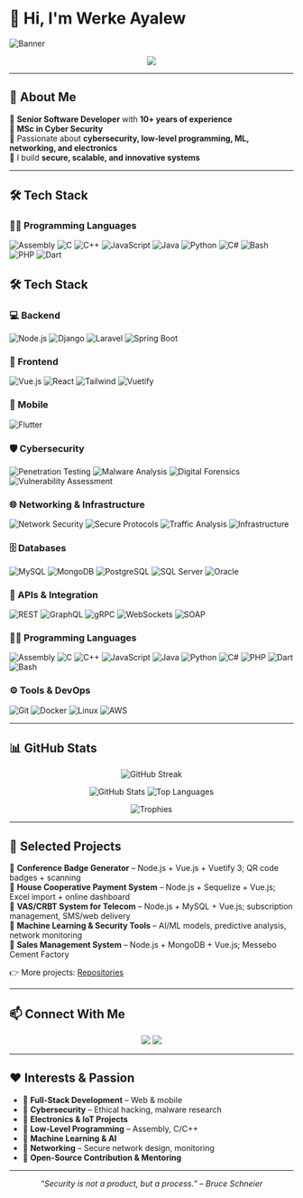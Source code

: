 # 👋 Hi, I'm Werke Ayalew  

![Banner](https://i.imgur.com/DA5xG2k.png) <!-- Replace with your custom banner if needed -->

<p align="center">
  <img src="https://readme-typing-svg.herokuapp.com?size=22&duration=4000&color=36BCF7&center=true&vCenter=true&width=600&lines=Senior+Software+Developer;MSc+in+Cyber+Security;Full+Stack+Web+%26+Mobile+Developer;Cybersecurity+%7C+Machine+Learning+%7C+Networking;Electronics+%26+IoT+hobbyist" />
</p>

---

## 🚀 About Me
🔹 **Senior Software Developer** with **10+ years of experience**  
🔹 **MSc in Cyber Security**  
🔹 Passionate about **cybersecurity, low-level programming, ML, networking, and electronics**  
🔹 I build **secure, scalable, and innovative systems**  

---

## 🛠️ Tech Stack

### 👨‍💻 Programming Languages
<p align="left">
  <img src="https://img.shields.io/badge/Assembly-Low_Level_Programming-6E4C13?style=for-the-badge&logo=assemblyscript&logoColor=white" alt="Assembly" />
  <img src="https://img.shields.io/badge/C-System_Programming-00599C?style=for-the-badge&logo=c&logoColor=white" alt="C" />
  <img src="https://img.shields.io/badge/C++-High_Performance-00599C?style=for-the-badge&logo=cplusplus&logoColor=white" alt="C++" />
  <img src="https://img.shields.io/badge/JavaScript-Web_Development-F7DF1E?style=for-the-badge&logo=javascript&logoColor=black" alt="JavaScript" />
  <img src="https://img.shields.io/badge/Java-Enterprise_Applications-007396?style=for-the-badge&logo=java&logoColor=white" alt="Java" />
  <img src="https://img.shields.io/badge/Python-Data_Science_&_AI-3776AB?style=for-the-badge&logo=python&logoColor=white" alt="Python" />
  <img src="https://img.shields.io/badge/CSharp-Desktop_&_Game_Dev-239120?style=for-the-badge&logo=csharp&logoColor=white" alt="C#" />
  <img src="https://img.shields.io/badge/Bash-Shell_Scripting-4EAA25?style=for-the-badge&logo=gnubash&logoColor=white" alt="Bash" />
  <img src="https://img.shields.io/badge/PHP-Web_Backend-777BB4?style=for-the-badge&logo=php&logoColor=white" alt="PHP" />
  <img src="https://img.shields.io/badge/Dart-Cross_Platform_Apps-0175C2?style=for-the-badge&logo=dart&logoColor=white" alt="Dart" />
</p>

## 🛠️ Tech Stack

### 💻 Backend
![Node.js](https://img.shields.io/badge/Node.js-339933?style=for-the-badge&logo=node.js&logoColor=white)
![Django](https://img.shields.io/badge/Django-092E20?style=for-the-badge&logo=django&logoColor=white)
![Laravel](https://img.shields.io/badge/Laravel-F05340?style=for-the-badge&logo=laravel&logoColor=white)
![Spring Boot](https://img.shields.io/badge/Spring_Boot-Microservices-6DB33F?style=for-the-badge&logo=springboot&logoColor=white)

### 🎨 Frontend
![Vue.js](https://img.shields.io/badge/Vue.js-35495E?style=for-the-badge&logo=vue.js&logoColor=4FC08D)
![React](https://img.shields.io/badge/React-20232A?style=for-the-badge&logo=react&logoColor=61DAFB)
![Tailwind](https://img.shields.io/badge/Tailwind_CSS-06B6D4?style=for-the-badge&logo=tailwind-css&logoColor=white)
![Vuetify](https://img.shields.io/badge/Vuetify-1867C0?style=for-the-badge&logo=vuetify&logoColor=white)

### 📱 Mobile
![Flutter](https://img.shields.io/badge/Flutter-02569B?style=for-the-badge&logo=flutter&logoColor=white)

### 🛡️ Cybersecurity

![Penetration Testing](https://img.shields.io/badge/Penetration_Testing-Red_Team-FF0000?style=for-the-badge&logo=kalilinux&logoColor=white)
![Malware Analysis](https://img.shields.io/badge/Malware_Analysis-Reverse_Engineering-8B0000?style=for-the-badge&logo=virustotal&logoColor=white)
![Digital Forensics](https://img.shields.io/badge/Digital_Forensics-Incident_Response-000000?style=for-the-badge&logo=autopsy&logoColor=white)
![Vulnerability Assessment](https://img.shields.io/badge/Vulnerability_Assessment-Security_Audit-FF6F00?style=for-the-badge&logo=owasp&logoColor=white)

### 🌐 Networking & Infrastructure
![Network Security](https://img.shields.io/badge/Network_Security-Firewalls_&_IDS-1BA0E2?style=for-the-badge&logo=fortinet&logoColor=white)
![Secure Protocols](https://img.shields.io/badge/Secure_Protocols-SSL_TLS_VPN_IPSec-006699?style=for-the-badge&logo=letsencrypt&logoColor=white)
![Traffic Analysis](https://img.shields.io/badge/Traffic_Analysis-Packet_Inspection-007ACC?style=for-the-badge&logo=wireshark&logoColor=white)
![Infrastructure](https://img.shields.io/badge/Infrastructure-SDN_&_Cloud_Networks-2E8B57?style=for-the-badge&logo=cloudflare&logoColor=white)

### 🗄️ Databases
![MySQL](https://img.shields.io/badge/MySQL-4479A1?style=for-the-badge&logo=mysql&logoColor=white)
![MongoDB](https://img.shields.io/badge/MongoDB-4EA94B?style=for-the-badge&logo=mongodb&logoColor=white)
![PostgreSQL](https://img.shields.io/badge/PostgreSQL-316192?style=for-the-badge&logo=postgresql&logoColor=white)
![SQL Server](https://img.shields.io/badge/SQL_Server-CC2927?style=for-the-badge&logo=microsoftsqlserver&logoColor=white)
![Oracle](https://img.shields.io/badge/Oracle-FF0000?style=for-the-badge&logo=oracle&logoColor=white)

### 🔌 APIs & Integration
![REST](https://img.shields.io/badge/REST-API_Design-02569B?style=for-the-badge&logo=postman&logoColor=white)
![GraphQL](https://img.shields.io/badge/GraphQL-Query_Language-E10098?style=for-the-badge&logo=graphql&logoColor=white)
![gRPC](https://img.shields.io/badge/gRPC-Microservices-4285F4?style=for-the-badge&logo=google&logoColor=white)
![WebSockets](https://img.shields.io/badge/WebSockets-Real_Time-333333?style=for-the-badge&logo=socket.io&logoColor=white)
![SOAP](https://img.shields.io/badge/SOAP-XML_Based_Services-FF9900?style=for-the-badge&logo=w3c&logoColor=white)

### 👨‍💻 Programming Languages
![Assembly](https://img.shields.io/badge/Assembly-Low_Level-6E4C13?style=for-the-badge&logo=intel&logoColor=white)
![C](https://img.shields.io/badge/C-00599C?style=for-the-badge&logo=c&logoColor=white)
![C++](https://img.shields.io/badge/C++-00599C?style=for-the-badge&logo=cplusplus&logoColor=white)
![JavaScript](https://img.shields.io/badge/JavaScript-F7DF1E?style=for-the-badge&logo=javascript&logoColor=black)
![Java](https://img.shields.io/badge/Java-007396?style=for-the-badge&logo=openjdk&logoColor=white)
![Python](https://img.shields.io/badge/Python-3776AB?style=for-the-badge&logo=python&logoColor=white)
![C#](https://img.shields.io/badge/C%23-239120?style=for-the-badge&logo=csharp&logoColor=white)
![PHP](https://img.shields.io/badge/PHP-777BB4?style=for-the-badge&logo=php&logoColor=white)
![Dart](https://img.shields.io/badge/Dart-0175C2?style=for-the-badge&logo=dart&logoColor=white)
![Bash](https://img.shields.io/badge/Bash_Scripting-4EAA25?style=for-the-badge&logo=gnu-bash&logoColor=white)

### ⚙️ Tools & DevOps
![Git](https://img.shields.io/badge/Git-F05032?style=for-the-badge&logo=git&logoColor=white)
![Docker](https://img.shields.io/badge/Docker-2496ED?style=for-the-badge&logo=docker&logoColor=white)
![Linux](https://img.shields.io/badge/Linux-FCC624?style=for-the-badge&logo=linux&logoColor=black)
![AWS](https://img.shields.io/badge/AWS-232F3E?style=for-the-badge&logo=amazon-aws&logoColor=white)


---

## 📊 GitHub Stats

<p align="center">
  <img src="https://github-readme-streak-stats.herokuapp.com?user=werke&theme=tokyonight&hide_border=true" alt="GitHub Streak" />
</p>

<p align="center">
  <img src="https://github-readme-stats.vercel.app/api?username=werke&show_icons=true&theme=tokyonight&count_private=true&hide_border=true" alt="GitHub Stats" />
  <img src="https://github-readme-stats.vercel.app/api/top-langs/?username=werke&layout=compact&theme=tokyonight&hide_border=true" alt="Top Languages" />
</p>

<p align="center">
  <img src="https://github-profile-trophy.vercel.app/?username=werke&theme=onedark&no-frame=true&row=1&column=6" alt="Trophies" />
</p>

---

## 💼 Selected Projects

🔹 **Conference Badge Generator** – Node.js + Vue.js + Vuetify 3; QR code badges + scanning  
🔹 **House Cooperative Payment System** – Node.js + Sequelize + Vue.js; Excel import + online dashboard  
🔹 **VAS/CRBT System for Telecom** – Node.js + MySQL + Vue.js; subscription management, SMS/web delivery  
🔹 **Machine Learning & Security Tools** – AI/ML models, predictive analysis, network monitoring  
🔹 **Sales Management System** – Node.js + MongoDB + Vue.js; Messebo Cement Factory  

👉 More projects: [Repositories](https://github.com/werke?tab=repositories)

---

## 📫 Connect With Me

<p align="center">
  <a href="mailto:werkea2@gmail.com"><img src="https://img.shields.io/badge/Gmail-D14836?style=for-the-badge&logo=gmail&logoColor=white"></a>
  <a href="https://www.linkedin.com/in/werkeayalew/"><img src="https://img.shields.io/badge/LinkedIn-0077B5?style=for-the-badge&logo=linkedin&logoColor=white"></a>
</p>

---

## ❤️ Interests & Passion

- 🔹 **Full-Stack Development** – Web & mobile  
- 🔹 **Cybersecurity** – Ethical hacking, malware research  
- 🔹 **Electronics & IoT Projects**  
- 🔹 **Low-Level Programming** – Assembly, C/C++  
- 🔹 **Machine Learning & AI**  
- 🔹 **Networking** – Secure network design, monitoring  
- 🔹 **Open-Source Contribution & Mentoring**  

---

<p align="center"><i>“Security is not a product, but a process.” – Bruce Schneier</i></p>
